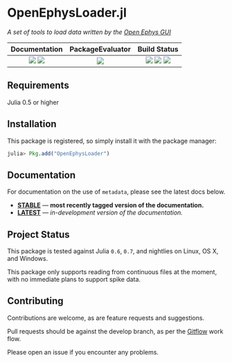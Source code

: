 # OpenEphysLoader.jl

*A set of tools to load data written by the [Open Ephys GUI](http://www.open-ephys.org/gui/)*

| **Documentation**                                                                 | **PackageEvaluator**                                            | **Build Status**                                                                                  |
| :-------------------------------------------------------------------------------: | :-------------------------------------------------------------: | :-----------------------------------------------------------------------------------------------: |
| [![][docs-stable-img]][docs-stable-url] [![][docs-latest-img]][docs-latest-url]   |  [![][pkg-0.6-img]][pkg-0.6-url] | [![][travis-img]][travis-url] [![][appveyor-img]][appveyor-url] [![][codecov-img]][codecov-url]   |

## Requirements
Julia 0.5 or higher

## Installation
This package is registered, so simply install it with the package manager:

```julia
julia> Pkg.add("OpenEphysLoader")
```

## Documentation
For documentation on the use of `metadata`, please see the latest docs below.

- [**STABLE**][docs-stable-url] &mdash; **most recently tagged version of the documentation.**
- [**LATEST**][docs-latest-url] &mdash; *in-development version of the documentation.*

## Project Status
This package is tested against Julia `0.6`, `0.7`, and nightlies on Linux, OS X, and Windows.

This package only supports reading from continuous files at the moment, with no immediate
plans to support spike data.

## Contributing
Contributions are welcome, as are feature requests and suggestions.

Pull requests should be against the develop branch, as per the [Gitflow](https://www.atlassian.com/git/tutorials/comparing-workflows/gitflow-workflow) work flow.

Please open an issue if you encounter any problems.

[docs-latest-img]: https://img.shields.io/badge/docs-latest-blue.svg
[docs-latest-url]: https://galenlynch.github.io/OpenEphysLoader.jl/latest

[docs-stable-img]: https://img.shields.io/badge/docs-stable-blue.svg
[docs-stable-url]: https://galenlynch.github.io/OpenEphysLoader.jl/stable

[travis-img]: https://travis-ci.org/galenlynch/OpenEphysLoader.jl.svg?branch=master
[travis-url]: https://travis-ci.org/galenlynch/OpenEphysLoader.jl

[appveyor-img]: https://ci.appveyor.com/api/projects/status/pc9sjllvn2tdlpom?svg=true
[appveyor-url]: https://ci.appveyor.com/project/galenlynch/openephysloader-jl

[codecov-img]: https://codecov.io/gh/galenlynch/OpenEphysLoader.jl/branch/master/graph/badge.svg
[codecov-url]: https://codecov.io/gh/galenlynch/OpenEphysLoader.jl

[pkg-0.6-img]: http://pkg.julialang.org/badges/OpenEphysLoader_0.6.svg
[pkg-0.6-url]: http://pkg.julialang.org/?pkg=OpenEphysLoader
